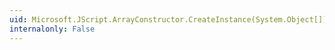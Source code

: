 ```yaml
---
uid: Microsoft.JScript.ArrayConstructor.CreateInstance(System.Object[])
internalonly: False
---
```


